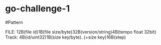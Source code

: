 go-challenge-1
==============

#Pattern

FILE: 12B(file id)1B(file size/byte)32B(version/string)4B(tempo float 32bit)<Track>
Track: 4B(id/uint32)1B(size key/byte)..(+size key)16B(step)